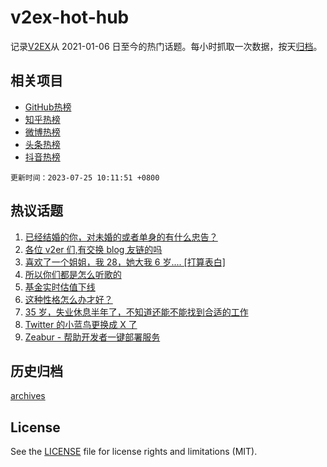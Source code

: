 # v2ex-hot-hub

 记录[V2EX](https://www.v2ex.com/)从 2021-01-06 日至今的热门话题。每小时抓取一次数据，按天[归档](archives)。
 
 ## 相关项目

- [GitHub热榜](https://github.com/it985/github-hot-hub)
- [知乎热榜](https://github.com/it985/zhihu-hot-hub)
- [微博热榜](https://github.com/it985/weibo-hot-hub)
- [头条热榜](https://github.com/it985/toutiao-hot-hub)
- [抖音热榜](https://github.com/it985/douyin-hot-hub)


 `更新时间：2023-07-25 10:11:51 +0800`

## 热议话题

1. [已经结婚的你，对未婚的或者单身的有什么忠告？](https://www.v2ex.com/t/959198)
1. [各位 v2er 们,有交换 blog 友链的吗](https://www.v2ex.com/t/959167)
1. [喜欢了一个姐姐，我 28，她大我 6 岁.... [打算表白]](https://www.v2ex.com/t/959145)
1. [所以你们都是怎么听歌的](https://www.v2ex.com/t/959420)
1. [基金实时估值下线](https://www.v2ex.com/t/959163)
1. [这种性格怎么办才好？](https://www.v2ex.com/t/959205)
1. [35 岁，失业休息半年了，不知道还能不能找到合适的工作](https://www.v2ex.com/t/959148)
1. [Twitter 的小蓝鸟更换成 X 了](https://www.v2ex.com/t/959367)
1. [Zeabur - 帮助开发者一键部署服务](https://www.v2ex.com/t/959153)

## 历史归档

[archives](archives)

## License

See the [LICENSE](LICENSE) file for license rights and limitations (MIT).
